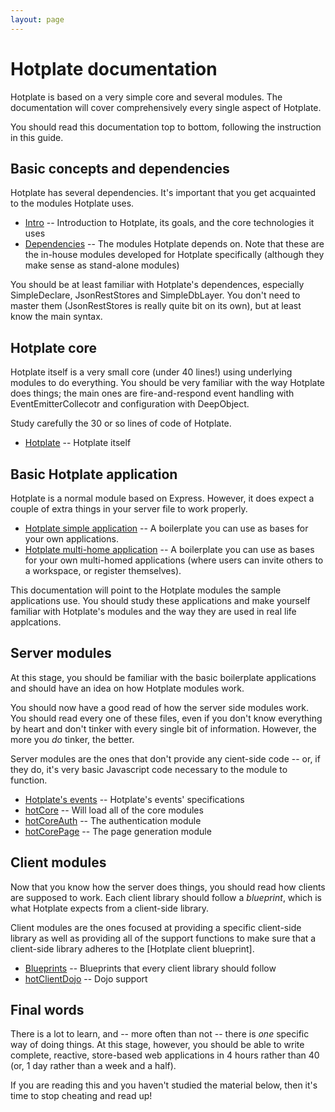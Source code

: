 ```yaml
---
layout: page
---
```


# Hotplate documentation

Hotplate is based on a very simple core and several modules. The documentation will cover comprehensively every single aspect of Hotplate.

You should read this documentation top to bottom, following the instruction in this guide.

## Basic concepts and dependencies

Hotplate has several dependencies. It's important that you get acquainted to the modules Hotplate uses.

* [Intro](/docs/intro) -- Introduction to Hotplate, its goals, and the core technologies it uses
* [Dependencies](/docs/dependencies) -- The modules Hotplate depends on. Note that these are the in-house modules developed for Hotplate specifically (although they make sense as stand-alone modules)

You should be at least familiar with Hotplate's dependences, especially SimpleDeclare, JsonRestStores and SimpleDbLayer. You don't need to master them (JsonRestStores is really quite bit on its own), but at least know the main syntax.

## Hotplate core

Hotplate itself is a very small core (under 40 lines!) using underlying modules to do everything.
You should be very familiar with the way Hotplate does things; the main ones are fire-and-respond event handling with EventEmitterCollecotr and configuration with DeepObject.

Study carefully the 30 or so lines of code of Hotplate.

* [Hotplate](/docs/hotplate) -- Hotplate itself

## Basic Hotplate application

Hotplate is a normal module based on Express. However, it does expect a couple of extra things in your server file to work properly.

* [Hotplate simple application](/docs/boilerplateSingle) -- A boilerplate you can use as bases for your own applications.
* [Hotplate multi-home application](/docs/boilerplateMultiHome) -- A boilerplate you can use as bases for your own multi-homed applications (where users can invite others to a workspace, or register themselves).

This documentation will point to the Hotplate modules the sample applications use. You should study these applications and make yourself familiar with Hotplate's modules and the way they are used in real life applcations.

## Server modules

At this stage, you should be familiar with the basic boilerplate applications and should have an idea on how Hotplate modules work.

You should now have a good read of how the server side modules work. You should read every one of these files, even if you don't know everything by heart and don't tinker with every single bit of information. However, the more you _do_ tinker, the better.

Server modules are the ones that don't provide any cient-side code -- or, if they do, it's very basic Javascript code necessary to the module to function.

* [Hotplate's events](/docs/events) -- Hotplate's events' specifications
* [hotCore](modules/hotCore) -- Will load all of the core modules
* [hotCoreAuth](modules/hotCoreAuth) -- The authentication module
* [hotCorePage](modules/hotCorePage) -- The page generation module

## Client modules

Now that you know how the server does things, you should read how clients are supposed to work. Each client library should follow a _blueprint_, which is what Hotplate expects from a client-side library.

Client modules are the ones focused at providing a specific client-side library as well as providing all of the support functions to make sure that a client-side library adheres to the [Hotplate client blueprint].

* [Blueprints](blueprints) -- Blueprints that every client library should follow
* [hotClientDojo](hotClientDojo) -- Dojo support

## Final words

There is a lot to learn, and -- more often than not -- there is _one_ specific way of doing things. At this stage, however, you should be able to write complete, reactive, store-based web applications in 4 hours rather than 40 (or, 1 day rather than a week and a half).

If you are reading this and you haven't studied the material below, then it's time to stop cheating and read up!
